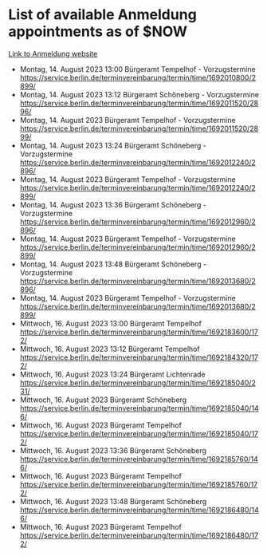 # List of available Anmeldung appointments as of $NOW
[Link to Anmeldung website](https://service.berlin.de/terminvereinbarung/termin/tag.php?termin=1&anliegen[]=120686&dienstleisterlist=122210,122217,327316,122219,327312,122227,327314,122231,327346,122243,327348,122254,122252,329742,122260,329745,122262,329748,122271,327278,122273,327274,122277,327276,330436,122280,327294,122282,327290,122284,327292,122291,327270,122285,327266,122286,327264,122296,327268,150230,329760,122297,327286,122294,327284,122312,329763,122314,329775,122304,327330,122311,327334,122309,327332,317869,122281,327352,122279,329772,122283,122276,327324,122274,327326,122267,329766,122246,327318,122251,327320,122257,327322,122208,327298,122226,327300&herkunft=http%3A%2F%2Fservice.berlin.de%2Fdienstleistung%2F120686%2F)
- Montag, 14. August 2023 13:00 Bürgeramt Tempelhof - Vorzugstermine https://service.berlin.de/terminvereinbarung/termin/time/1692010800/2899/
- Montag, 14. August 2023 13:12 Bürgeramt Schöneberg - Vorzugstermine https://service.berlin.de/terminvereinbarung/termin/time/1692011520/2896/
- Montag, 14. August 2023  Bürgeramt Tempelhof - Vorzugstermine https://service.berlin.de/terminvereinbarung/termin/time/1692011520/2899/
- Montag, 14. August 2023 13:24 Bürgeramt Schöneberg - Vorzugstermine https://service.berlin.de/terminvereinbarung/termin/time/1692012240/2896/
- Montag, 14. August 2023  Bürgeramt Tempelhof - Vorzugstermine https://service.berlin.de/terminvereinbarung/termin/time/1692012240/2899/
- Montag, 14. August 2023 13:36 Bürgeramt Schöneberg - Vorzugstermine https://service.berlin.de/terminvereinbarung/termin/time/1692012960/2896/
- Montag, 14. August 2023  Bürgeramt Tempelhof - Vorzugstermine https://service.berlin.de/terminvereinbarung/termin/time/1692012960/2899/
- Montag, 14. August 2023 13:48 Bürgeramt Schöneberg - Vorzugstermine https://service.berlin.de/terminvereinbarung/termin/time/1692013680/2896/
- Montag, 14. August 2023  Bürgeramt Tempelhof - Vorzugstermine https://service.berlin.de/terminvereinbarung/termin/time/1692013680/2899/
- Mittwoch, 16. August 2023 13:00 Bürgeramt Tempelhof https://service.berlin.de/terminvereinbarung/termin/time/1692183600/172/
- Mittwoch, 16. August 2023 13:12 Bürgeramt Tempelhof https://service.berlin.de/terminvereinbarung/termin/time/1692184320/172/
- Mittwoch, 16. August 2023 13:24 Bürgeramt Lichtenrade https://service.berlin.de/terminvereinbarung/termin/time/1692185040/231/
- Mittwoch, 16. August 2023  Bürgeramt Schöneberg https://service.berlin.de/terminvereinbarung/termin/time/1692185040/146/
- Mittwoch, 16. August 2023  Bürgeramt Tempelhof https://service.berlin.de/terminvereinbarung/termin/time/1692185040/172/
- Mittwoch, 16. August 2023 13:36 Bürgeramt Schöneberg https://service.berlin.de/terminvereinbarung/termin/time/1692185760/146/
- Mittwoch, 16. August 2023  Bürgeramt Tempelhof https://service.berlin.de/terminvereinbarung/termin/time/1692185760/172/
- Mittwoch, 16. August 2023 13:48 Bürgeramt Schöneberg https://service.berlin.de/terminvereinbarung/termin/time/1692186480/146/
- Mittwoch, 16. August 2023  Bürgeramt Tempelhof https://service.berlin.de/terminvereinbarung/termin/time/1692186480/172/
